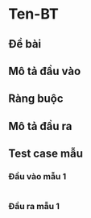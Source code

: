 # Ten-BT

## Đề bài

## Mô tả đầu vào

## Ràng buộc

## Mô tả đầu ra

## Test case mẫu

### Đầu vào mẫu 1

```text

```

### Đầu ra mẫu 1

```text

```
